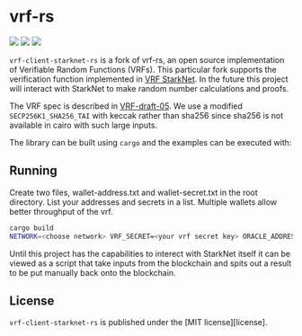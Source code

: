 # vrf-rs
[![](https://img.shields.io/crates/v/vrf.svg)](https://crates.io/crates/vrf) [![](https://docs.rs/vrf/badge.svg)](https://docs.rs/vrf) [![](https://github.com/witnet/vrf-rs/actions/workflows/rust.yml/badge.svg)](https://github.com/witnet/vrf-rs/actions/workflows/rust.yml)

`vrf-client-starknet-rs` is a fork of vrf-rs, an open source implementation of Verifiable Random Functions (VRFs). This particular fork supports the verification function implemented in [VRF StarkNet](https://github.com/0xNonCents/VRF-StarkNet). In the future this project will interact with StarkNet to make random number calculations and proofs.

The VRF spec is described in [VRF-draft-05](https://tools.ietf.org/pdf/draft-irtf-cfrg-vrf-05). We use a modified `SECP256K1_SHA256_TAI` with keccak rather than sha256 since sha256 is not available in cairo with such large inputs.

The library can be built using `cargo` and the examples can be executed with:

## Running 

Create two files, wallet-address.txt and wallet-secret.txt in the root directory. List your addresses and secrets in a list. Multiple wallets allow better throughput of the vrf.

```bash
cargo build
NETWORK=<choose network> VRF_SECRET=<your vrf secret key> ORACLE_ADDRESS=<address of the deployed oracle contract> cargo run --example client
```
Until this project has the capabilities to interect with StarkNet itself it can be viewed as a script that take inputs from the blockchain and spits out a result to be put manually back onto the blockchain.

## License

`vrf-client-starknet-rs` is published under the [MIT license][license].
